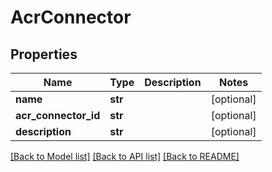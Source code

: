 # AcrConnector

## Properties
Name | Type | Description | Notes
------------ | ------------- | ------------- | -------------
**name** | **str** |  | [optional] 
**acr_connector_id** | **str** |  | [optional] 
**description** | **str** |  | [optional] 

[[Back to Model list]](../README.md#documentation-for-models) [[Back to API list]](../README.md#documentation-for-api-endpoints) [[Back to README]](../README.md)

